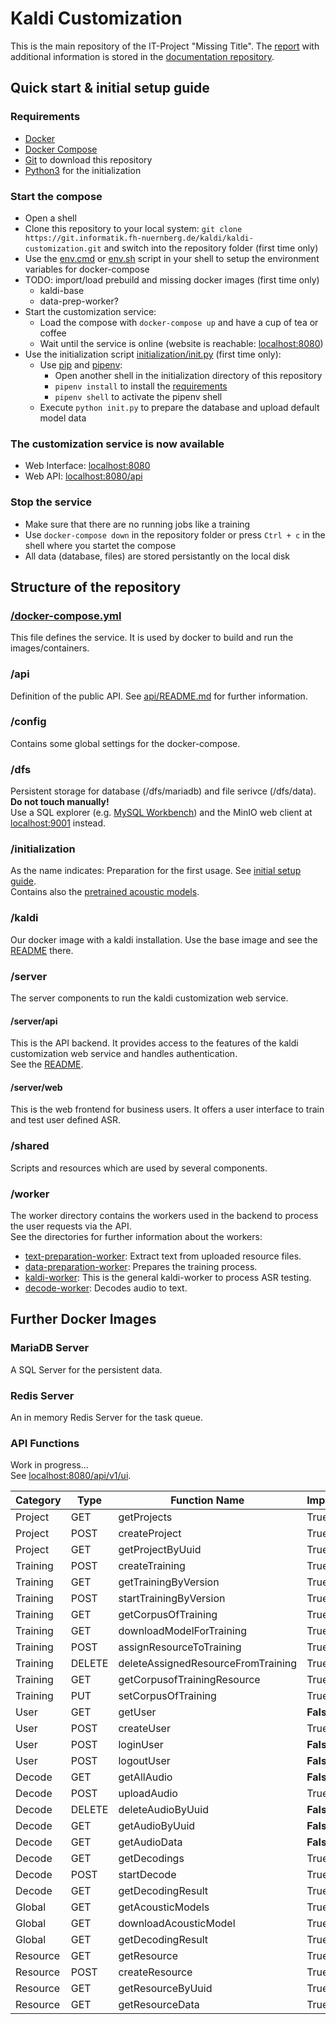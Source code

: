 # Kaldi Customization
This is the main repository of the IT-Project "Missing Title".
The [report](https://git.informatik.fh-nuernberg.de/kaldi/documentation/blob/master/report/report.pdf) with additional information is stored in the [documentation repository](https://git.informatik.fh-nuernberg.de/kaldi/documentation).

## Quick start & initial setup guide
### Requirements
 * [Docker](https://www.docker.com/)
 * [Docker Compose](https://docs.docker.com/compose/)
 * [Git](https://git-scm.com/) to download this repository
 * [Python3](https://www.python.org/) for the initialization

### Start the compose
 * Open a shell
 * Clone this repository to your local system: `git clone https://git.informatik.fh-nuernberg.de/kaldi/kaldi-customization.git` and switch into the repository folder (first time only)
 * Use the [env.cmd](env.cmd) or [env.sh](env.sh) script in your shell to setup the environment variables for docker-compose
 * TODO: import/load prebuild and missing docker images (first time only)
    * kaldi-base
    * data-prep-worker?
 * Start the customization service:
    * Load the compose with `docker-compose up` and have a cup of tea or coffee
    * Wait until the service is online (website is reachable: [localhost:8080](http://localhost:8080))
 * Use the initialization script [initialization/init.py](initialization/init.py) (first time only):
    * Use [pip](https://pip.pypa.io/) and [pipenv](https://docs.pipenv.org/en/latest/basics/#example-pipenv-workflow):
        * Open another shell in the initialization directory of this repository
        * `pipenv install` to install the [requirements](initialization/requirements.txt)
        * `pipenv shell` to activate the pipenv shell
    * Execute `python init.py` to prepare the database and upload default model data

### The customization service is now available
 * Web Interface: [localhost:8080](http://localhost:8080)
 * Web API: [localhost:8080/api](http://localhost:8080/api)

### Stop the service
 * Make sure that there are no running jobs like a training
 * Use `docker-compose down` in the repository folder or press `Ctrl + c` in the shell where you startet the compose
 * All data (database, files) are stored persistantly on the local disk

## Structure of the repository
### [/docker-compose.yml](docker-compose.yml)
This file defines the service. It is used by docker to build and run the images/containers.
### /api
Definition of the public API. See [api/README.md](api/README.md) for further information.
### /config
Contains some global settings for the docker-compose.
### /dfs
Persistent storage for database (/dfs/mariadb) and file serivce (/dfs/data).  
**Do not touch manually!**  
Use a SQL explorer (e.g. [MySQL Workbench](https://www.mysql.com/products/workbench/)) and the MinIO web client at [localhost:9001](http://localhost:9001) instead.
### /initialization
As the name indicates: Preparation for the first usage. See [initial setup guide](#quick-start-initial-setup-guide).  
Contains also the [pretrained acoustic models](/initialization/acoustic-models).
### /kaldi
Our docker image with a kaldi installation. Use the base image and see the [README](kaldi/base/README.md) there.
### /server
The server components to run the kaldi customization web service.
#### /server/api
This is the API backend. It provides access to the features of the kaldi customization web service and handles authentication.  
See the [README](server/api/README.md).
#### /server/web
This is the web frontend for business users. It offers a user interface to train and test user defined ASR.
### /shared
Scripts and resources which are used by several components.
### /worker
The worker directory contains the workers used in the backend to process the user requests via the API.  
See the directories for further information about the workers:
* [text-preparation-worker](worker/text-preparation-worker/README.md): Extract text from uploaded resource files.
* [data-preparation-worker](worker/data-preparation-worker/README.md): Prepares the training process.
* [kaldi-worker](worker/kaldi-worker/README.md): This is the general kaldi-worker to process ASR testing.
* [decode-worker](worker/decode-worker/README.md): Decodes audio to text.


## Further Docker Images
### MariaDB Server
A SQL Server for the persistent data.
### Redis Server
An in memory Redis Server for the task queue.

### API Functions
Work in progress...  
See [localhost:8080/api/v1/ui](http://localhost:8080/api/v1/ui).

| Category | Type | Function Name | Implemented |
| -------- | ---- | ------------- | ----------- |
| Project | GET | getProjects | True |
| Project | POST | createProject | True |
| Project | GET | getProjectByUuid | True |
| Training | POST | createTraining | True |
| Training | GET | getTrainingByVersion | True |
| Training | POST | startTrainingByVersion | True |
| Training | GET | getCorpusOfTraining | True  |
| Training | GET | downloadModelForTraining | True |
| Training | POST | assignResourceToTraining | True |
| Training | DELETE| deleteAssignedResourceFromTraining | True |
| Training | GET | getCorpusofTrainingResource | True  |
| Training | PUT | setCorpusOfTraining | True  |
| User | GET | getUser | **False** |
| User | POST | createUser | True |
| User | POST | loginUser | **False** |
| User | POST | logoutUser | **False** |
| Decode | GET | getAllAudio| **False** |
| Decode | POST | uploadAudio| True |
| Decode | DELETE | deleteAudioByUuid | **False** |
| Decode | GET | getAudioByUuid | **False** |
| Decode | GET | getAudioData | **False** |
| Decode | GET | getDecodings | True |
| Decode | POST | startDecode | True |
| Decode | GET | getDecodingResult | True |
| Global | GET | getAcousticModels | True |
| Global | GET | downloadAcousticModel | True |
| Global | GET | getDecodingResult | True |
| Resource | GET | getResource | True | //Typo in Function Name//
| Resource | POST | createResource | True |
| Resource | GET | getResourceByUuid | True |
| Resource | GET | getResourceData | True |